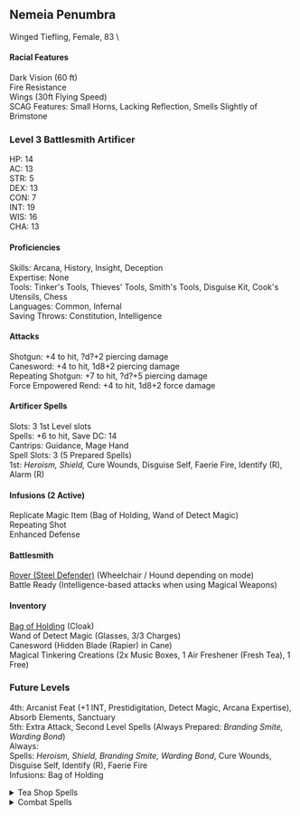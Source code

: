 ## Nemeia Penumbra
Winged Tiefling, Female, 83 \

#### Racial Features
Dark Vision (60 ft) \
Fire Resistance \
Wings (30ft Flying Speed) \
SCAG Features: Small Horns, Lacking Reflection, Smells Slightly of Brimstone

### Level 3 Battlesmith Artificer
HP: 14 \
AC: 13 \
STR: 5 \
DEX: 13 \
CON: 7 \
INT: 19 \
WIS: 16 \
CHA: 13

#### Proficiencies 
Skills: Arcana, History, Insight, Deception \
Expertise: None \
Tools: Tinker's Tools, Thieves' Tools, Smith's Tools, Disguise Kit, Cook's Utensils, Chess \
Languages: Common, Infernal \
Saving Throws: Constitution, Intelligence 

#### Attacks
Shotgun: +4 to hit, ?d?+2 piercing damage \
Canesword: +4 to hit, 1d8+2 piercing damage \
Repeating Shotgun: +7 to hit, ?d?+5 piercing damage \
Force Empowered Rend: +4 to hit, 1d8+2 force damage

#### Artificer Spells
Slots: 3 1st Level slots \
Spells: +6 to hit, Save DC: 14 \
Cantrips: Guidance, Mage Hand \
Spell Slots: 3 (5 Prepared Spells) \
1st: *Heroism, Shield,* Cure Wounds, Disguise Self, Faerie Fire, Identify (R), Alarm (R)

#### Infusions (2 Active)
Replicate Magic Item (Bag of Holding, Wand of Detect Magic) \
Repeating Shot \
Enhanced Defense

#### Battlesmith
[Rover (Steel Defender)](https://github.com/DestinyVolt/D-D/blob/master/Penumbra/Rover.md) (Wheelchair / Hound depending on mode) \
Battle Ready (Intelligence-based attacks when using Magical Weapons)

#### Inventory
[Bag of Holding](google.com) (Cloak) \
Wand of Detect Magic (Glasses, 3/3 Charges) \
Canesword (Hidden Blade (Rapier) in Cane) \
Magical Tinkering Creations (2x Music Boxes, 1 Air Freshener (Fresh Tea), 1 Free) 

### Future Levels
4th: Arcanist Feat (+1 INT, Prestidigitation, Detect Magic, Arcana Expertise), Absorb Elements, Sanctuary \
5th: Extra Attack, Second Level Spells (Always Prepared: *Branding Smite, Warding Bond*) \
Always: \
Spells: *Heroism, Shield, Branding Smite, Warding Bond*, Cure Wounds, Disguise Self, Identify (R), Faerie Fire \
Infusions: Bag of Holding 
<details> <summary> Tea Shop Spells </summary>
  Spells: Alarm (R), Sanctuary, Aid <br>
  Infusions: Detect Magic Glasses
</details>
<details> <summary> Combat Spells </summary>
  Spells: Blur, Invisiblity, Heat Metal <br>
  Infusions: Repeating Shotgun
</details>

